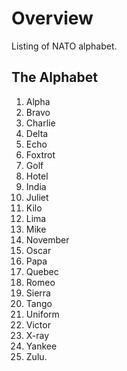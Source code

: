 # Overview

Listing of NATO alphabet.

## The Alphabet

1. Alpha
2. Bravo
3. Charlie
4. Delta
5. Echo
6. Foxtrot
7. Golf
8. Hotel
9. India
10. Juliet
11. Kilo
12. Lima
13. Mike
14. November
15. Oscar
16. Papa
17. Quebec
18. Romeo
19. Sierra
20. Tango
21. Uniform
22. Victor
23. X-ray
24. Yankee
25. Zulu.
